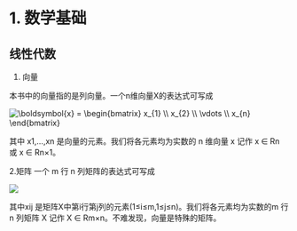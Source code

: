 # 1. 数学基础

## 线性代数

1. 向量

本书中的向量指的是列向量。一个n维向量X的表达式可写成

<img src="https://latex.codecogs.com/gif.latex?\boldsymbol{x}&space;=&space;\begin{bmatrix}&space;x_{1}&space;\\&space;x_{2}&space;\\&space;\vdots&space;\\&space;x_{n}&space;\end{bmatrix}" title="\boldsymbol{x} = \begin{bmatrix} x_{1} \\ x_{2} \\ \vdots \\ x_{n} \end{bmatrix}" />

其中 x1,...,xn 是向量的元素。我们将各元素均为实数的 n 维向量 x 记作 x ∈ Rn 或 x ∈ Rn×1。

2.矩阵
一个 m 行 n 列矩阵的表达式可写成

<img src="https://latex.codecogs.com/gif.latex?\boldsymbol{X}&space;=&space;\begin{bmatrix}&space;x_{11}&space;&&space;x_{12}&space;&&space;\dots&space;&&space;x_{1n}&space;\\&space;x_{21}&space;&&space;x_{22}&space;&&space;\dots&space;&&space;x_{2n}&space;\\&space;\vdots&space;&&space;\vdots&space;&&space;\ddots&space;&&space;\vdots&space;\\&space;x_{m1}&space;&&space;x_{m2}&space;&&space;\dots&space;&&space;x_{mn}&space;\end{bmatrix}" />

其中xij 是矩阵X中第i行第j列的元素(1≤i≤m,1≤j≤n)。我们将各元素均为实数的m 行 n 列矩阵 X 记作 X ∈ Rm×n。不难发现，向量是特殊的矩阵。

